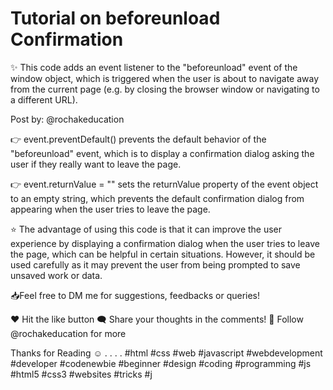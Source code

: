 # Tutorial on beforeunload Confirmation 

✨ This code adds an event listener to the "beforeunload" event of the window object, which is triggered when the user is about to navigate away from the current page (e.g. by closing the browser window or navigating to a different URL).

Post by: @rochakeducation

👉 event.preventDefault() prevents the default behavior of the "beforeunload" event, which is to display a confirmation dialog asking the user if they really want to leave the page.

👉 event.returnValue = "" sets the returnValue property of the event object to an empty string, which prevents the default confirmation dialog from appearing when the user tries to leave the page.

⭐ The advantage of using this code is that it can improve the user experience by displaying a confirmation dialog when the user tries to leave the page, which can be helpful in certain situations. However, it should be used carefully as it may prevent the user from being prompted to save unsaved work or data.

📥Feel free to DM me for suggestions, feedbacks or queries!

❤️ Hit the like button
🗨️ Share your thoughts in the comments!
🚀 Follow @rochakeducation  for more

Thanks for Reading ☺️
.
.
.
.
#html #css #web #javascript #webdevelopment #developer #codenewbie #beginner #design #coding #programming #js #html5 #css3 #websites #tricks #j